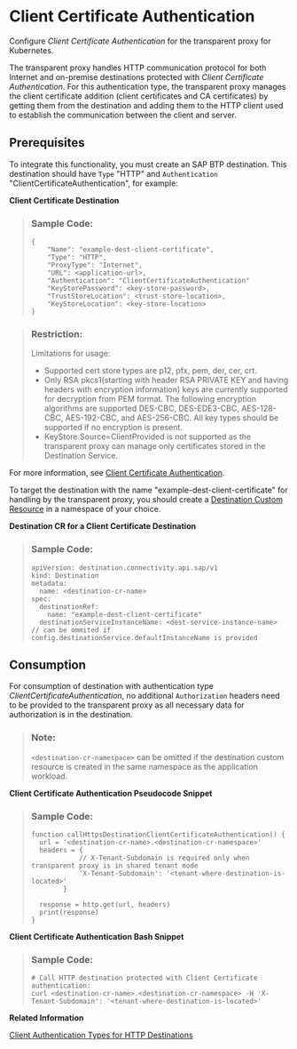 <!-- loiocd876f8d496f4be0a0c87bd023e3f17a -->

# Client Certificate Authentication

Configure *Client Certificate Authentication* for the transparent proxy for Kubernetes.

The transparent proxy handles HTTP communication protocol for both Internet and on-premise destinations protected with *Client Certificate Authentication*. For this authentication type, the transparent proxy manages the client certificate addition \(client certificates and CA certificates\) by getting them from the destination and adding them to the HTTP client used to establish the communication between the client and server.



<a name="loiocd876f8d496f4be0a0c87bd023e3f17a__section_tfr_bwv_hcc"/>

## Prerequisites

To integrate this functionality, you must create an SAP BTP destination. This destination should have `Type` "HTTP" and `Authentication` "ClientCertificateAuthentication", for example:

**Client Certificate Destination**

> ### Sample Code:  
> ```
> {
>     "Name": "example-dest-client-certificate",
>     "Type": "HTTP",
>     "ProxyType": "Internet",
>     "URL": <application-url>,
>     "Authentication": "ClientCertificateAuthentication"
>     "KeyStorePassword": <key-store-password>,
>     "TrustStoreLocation": <trust-store-location>,
>     "KeyStoreLocation": <key-store-location>
> }
> ```

> ### Restriction:  
> Limitations for usage:
> 
> -   Supported cert store types are p12, pfx, pem, der, cer, crt.
> -   Only RSA pkcs1\(starting with header RSA PRIVATE KEY and having headers with encryption information\) keys are currently supported for decryption from PEM format. The following encryption algorithms are supported DES-CBC, DES-EDE3-CBC, AES-128-CBC, AES-192-CBC, and AES-256-CBC. All key types should be supported if no encryption is present.
> -   KeyStore.Source=ClientProvided is not supported as the transparent proxy can manage only certificates stored in the Destination Service.

For more information, see [Client Certificate Authentication](client-authentication-types-for-http-destinations-4e13a04.md#loio4e13a04147314e8e9e54321f25d93fdc__clientCert).

To target the destination with the name "example-dest-client-certificate" for handling by the transparent proxy, you should create a [Destination Custom Resource](destination-custom-resource-fc7951e.md) in a namespace of your choice.

**Destination CR for a Client Certificate Destination**

> ### Sample Code:  
> ```
> apiVersion: destination.connectivity.api.sap/v1
> kind: Destination
> metadata:
>   name: <destination-cr-name>
> spec:
>   destinationRef:
>     name: "example-dest-client-certificate"
>   destinationServiceInstanceName: <dest-service-instance-name> // can be ommited if config.destinationService.defaultInstanceName is provided
> ```



<a name="loiocd876f8d496f4be0a0c87bd023e3f17a__section_g4k_bwv_hcc"/>

## Consumption

For consumption of destination with authentication type *ClientCertificateAuthentication*, no additional `Authorization` headers need to be provided to the transparent proxy as all necessary data for authorization is in the destination.

> ### Note:  
> `<destination-cr-namespace>` can be omitted if the destination custom resource is created in the same namespace as the application workload.

**Client Certificate Authentication Pseudocode Snippet**

> ### Sample Code:  
> ```
> function callHttpsDestinationClientCertificateAuthentication() {
>   url = '<destination-cr-name>.<destination-cr-namespace>'
>   headers = {
>             // X-Tenant-Subdomain is required only when transparent proxy is in shared tenant mode
>             'X-Tenant-Subdomain': '<tenant-where-destination-is-located>'
>         }
>      
>   response = http.get(url, headers)
>   print(response)
> }
> ```

**Client Certificate Authentication Bash Snippet** 

> ### Sample Code:  
> ```
> # Call HTTP destination protected with Client Certificate authentication:
> curl <destination-cr-name>.<destination-cr-namespace> -H 'X-Tenant-Subdomain': '<tenant-where-destination-is-located>'
> ```

**Related Information**  


[Client Authentication Types for HTTP Destinations](client-authentication-types-for-http-destinations-4e13a04.md "Find details about client authentication types for HTTP destinations.")

